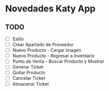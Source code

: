 # Novedades Katy App

## TODO
- [ ] Estilo
- [ ] Crear Apartado de Proveedor
- [ ] Nuevo Producto - Cargar Imagen
- [ ] Nuevo Producto - Regresar a Inventario
- [ ] Punto de Venta - Buscar Producto y Mostrar
- [ ] Generar Ticket
- [ ] Quitar Producto
- [ ] Cancelar Ticket
- [ ] Almacenar Ticket